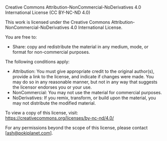 Creative Commons Attribution-NonCommercial-NoDerivatives 4.0 International License (CC BY-NC-ND 4.0)

This work is licensed under the Creative Commons Attribution-NonCommercial-NoDerivatives 4.0 International License.

You are free to:

- Share: copy and redistribute the material in any medium, mode, or format for non-commercial purposes.

The following conditions apply:

- Attribution: You must give appropriate credit to the original author(s), provide a link to the license, and indicate if changes were made. You may do so in any reasonable manner, but not in any way that suggests the licensor endorses you or your use.
- NonCommercial: You may not use the material for commercial purposes.
- NoDerivatives: If you remix, transform, or build upon the material, you may not distribute the modified material.

To view a copy of this license, visit: https://creativecommons.org/licenses/by-nc-nd/4.0/

For any permissions beyond the scope of this license, please contact [ash@pokiplanet.com].
